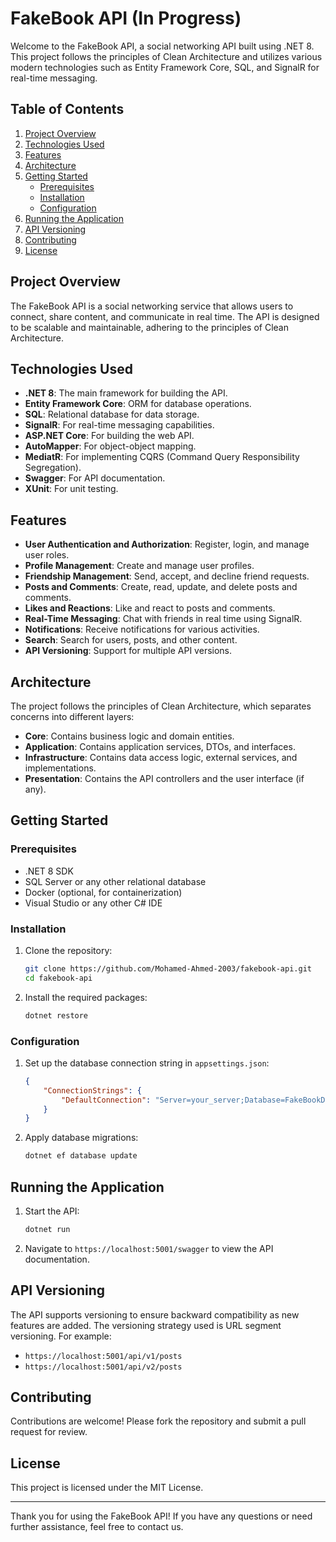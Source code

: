 # FakeBook API (In Progress)

Welcome to the FakeBook API, a social networking API built using .NET 8. This project follows the principles of Clean Architecture and utilizes various modern technologies such as Entity Framework Core, SQL, and SignalR for real-time messaging.

## Table of Contents

1. [Project Overview](#project-overview)
2. [Technologies Used](#technologies-used)
3. [Features](#features)
4. [Architecture](#architecture)
5. [Getting Started](#getting-started)
    - [Prerequisites](#prerequisites)
    - [Installation](#installation)
    - [Configuration](#configuration)
6. [Running the Application](#running-the-application)
7. [API Versioning](#api-versioning)
8. [Contributing](#contributing)
9. [License](#license)

## Project Overview

The FakeBook API is a social networking service that allows users to connect, share content, and communicate in real time. The API is designed to be scalable and maintainable, adhering to the principles of Clean Architecture.

## Technologies Used

- **.NET 8**: The main framework for building the API.
- **Entity Framework Core**: ORM for database operations.
- **SQL**: Relational database for data storage.
- **SignalR**: For real-time messaging capabilities.
- **ASP.NET Core**: For building the web API.
- **AutoMapper**: For object-object mapping.
- **MediatR**: For implementing CQRS (Command Query Responsibility Segregation).
- **Swagger**: For API documentation.
- **XUnit**: For unit testing.

## Features

- **User Authentication and Authorization**: Register, login, and manage user roles.
- **Profile Management**: Create and manage user profiles.
- **Friendship Management**: Send, accept, and decline friend requests.
- **Posts and Comments**: Create, read, update, and delete posts and comments.
- **Likes and Reactions**: Like and react to posts and comments.
- **Real-Time Messaging**: Chat with friends in real time using SignalR.
- **Notifications**: Receive notifications for various activities.
- **Search**: Search for users, posts, and other content.
- **API Versioning**: Support for multiple API versions.

## Architecture

The project follows the principles of Clean Architecture, which separates concerns into different layers:

- **Core**: Contains business logic and domain entities.
- **Application**: Contains application services, DTOs, and interfaces.
- **Infrastructure**: Contains data access logic, external services, and implementations.
- **Presentation**: Contains the API controllers and the user interface (if any).

## Getting Started

### Prerequisites

- .NET 8 SDK
- SQL Server or any other relational database
- Docker (optional, for containerization)
- Visual Studio or any other C# IDE

### Installation

1. Clone the repository:

    ```sh
    git clone https://github.com/Mohamed-Ahmed-2003/fakebook-api.git
    cd fakebook-api
    ```

2. Install the required packages:

    ```sh
    dotnet restore
    ```

### Configuration

1. Set up the database connection string in `appsettings.json`:

    ```json
    {
        "ConnectionStrings": {
            "DefaultConnection": "Server=your_server;Database=FakeBookDb;User Id=your_username;Password=your_password;"
        }
    }
    ```

2. Apply database migrations:

    ```sh
    dotnet ef database update
    ```

## Running the Application

1. Start the API:

    ```sh
    dotnet run
    ```

2. Navigate to `https://localhost:5001/swagger` to view the API documentation.

## API Versioning

The API supports versioning to ensure backward compatibility as new features are added. The versioning strategy used is URL segment versioning. For example:

- `https://localhost:5001/api/v1/posts`
- `https://localhost:5001/api/v2/posts`

## Contributing

Contributions are welcome! Please fork the repository and submit a pull request for review.

## License

This project is licensed under the MIT License.

---

Thank you for using the FakeBook API! If you have any questions or need further assistance, feel free to contact us.
